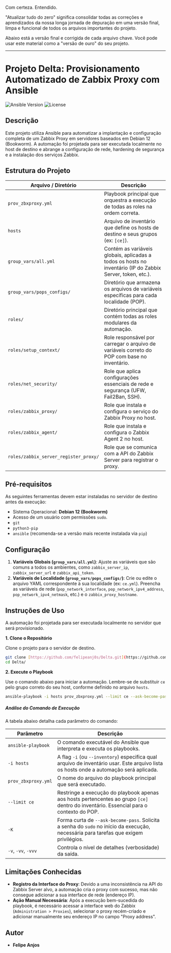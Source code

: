 Com certeza. Entendido.

"Atualizar tudo do zero" significa consolidar todas as correções e aprendizados da nossa longa jornada de depuração em uma versão final, limpa e funcional de todos os arquivos importantes do projeto.

Abaixo está a versão final e corrigida de cada arquivo chave. Você pode usar este material como a "versão de ouro" do seu projeto.

-----
# Projeto Delta: Provisionamento Automatizado de Zabbix Proxy com Ansible

![Ansible Version](https://img.shields.io/badge/ansible--core-2.15%2B-blue.svg)
![License](https://img.shields.io/badge/license-MIT-green.svg)

## Descrição

Este projeto utiliza Ansible para automatizar a implantação e configuração completa de um Zabbix Proxy em servidores baseados em Debian 12 (Bookworm). A automação foi projetada para ser executada localmente no host de destino e abrange a configuração de rede, hardening de segurança e a instalação dos serviços Zabbix.

## Estrutura do Projeto

| Arquivo / Diretório                  | Descrição                                                                                                   |
| ------------------------------------ | ----------------------------------------------------------------------------------------------------------- |
| `prov_zbxproxy.yml`                  | Playbook principal que orquestra a execução de todas as roles na ordem correta.                               |
| `hosts`                              | Arquivo de inventário que define os hosts de destino e seus grupos (ex: `[ce]`).                                |
| `group_vars/all.yml`                 | Contém as variáveis globais, aplicadas a todos os hosts no inventário (IP do Zabbix Server, token, etc.).       |
| `group_vars/pops_configs/`           | Diretório que armazena os arquivos de variáveis específicas para cada localidade (POP).                         |
| `roles/`                             | Diretório principal que contém todas as roles modulares da automação.                                         |
| `roles/setup_context/`               | Role responsável por carregar o arquivo de variáveis correto do POP com base no inventário.                    |
| `roles/net_security/`                | Role que aplica configurações essenciais de rede e segurança (UFW, Fail2Ban, SSH).                             |
| `roles/zabbix_proxy/`                | Role que instala e configura o serviço do Zabbix Proxy no host.                                               |
| `roles/zabbix_agent/`                | Role que instala e configura o Zabbix Agent 2 no host.                                                        |
| `roles/zabbix_server_register_proxy/` | Role que se comunica com a API do Zabbix Server para registrar o proxy.                                       |

## Pré-requisitos

As seguintes ferramentas devem estar instaladas no servidor de destino antes da execução:

-   Sistema Operacional: **Debian 12 (Bookworm)**
-   Acesso de um usuário com permissões `sudo`.
-   `git`
-   `python3-pip`
-   `ansible` (recomenda-se a versão mais recente instalada via `pip`)

## Configuração

1.  **Variáveis Globais (`group_vars/all.yml`)**: Ajuste as variáveis que são comuns a todos os ambientes, como `zabbix_server_ip`, `zabbix_server_url` e `zabbix_api_token`.
2.  **Variáveis de Localidade (`group_vars/pops_configs/`)**: Crie ou edite o arquivo YAML correspondente à sua localidade (ex: `ce.yml`). Preencha as variáveis de rede (`pop_network_interface`, `pop_network_ipv4_address`, `pop_network_ipv4_netmask`, etc.) e o `zabbix_proxy_hostname`.

## Instruções de Uso

A automação foi projetada para ser executada localmente no servidor que será provisionado.

**1. Clone o Repositório**

Clone o projeto para o servidor de destino.
```bash
git clone [https://github.com/felipeanj0s/Delta.git](https://github.com/felipeanj0s/Delta.git) 
cd Delta/
```

**2. Execute o Playbook**

Use o comando abaixo para iniciar a automação. Lembre-se de substituir `ce` pelo grupo correto do seu host, conforme definido no arquivo `hosts`.

```bash
ansible-playbook -i hosts prov_zbxproxy.yml --limit ce --ask-become-pass
```

##### Análise do Comando de Execução

A tabela abaixo detalha cada parâmetro do comando:

| Parâmetro           | Descrição                                                                                                                              |
| ------------------- | -------------------------------------------------------------------------------------------------------------------------------------- |
| `ansible-playbook`  | O comando executável do Ansible que interpreta e executa os playbooks.                                                                 |
| `-i hosts`          | A flag `-i` (ou `--inventory`) especifica qual arquivo de inventário usar. Este arquivo lista os hosts onde a automação será aplicada.   |
| `prov_zbxproxy.yml` | O nome do arquivo do playbook principal que será executado.                                                                            |
| `--limit ce`        | Restringe a execução do playbook apenas aos hosts pertencentes ao grupo `[ce]` dentro do inventário. Essencial para o contexto do POP. |
| `-K`                | Forma curta de `--ask-become-pass`. Solicita a senha do `sudo` no início da execução, necessária para tarefas que exigem privilégios.   |
| `-v`, `-vv`, `-vvv` | Controla o nível de detalhes (verbosidade) da saída.                                                                                   |

## Limitações Conhecidas

  - **Registro da Interface do Proxy**: Devido a uma inconsistência na API do Zabbix Server alvo, a automação cria o proxy com sucesso, mas não consegue adicionar a sua interface de rede (endereço IP).
  - **Ação Manual Necessária**: Após a execução bem-sucedida do playbook, é necessário acessar a interface web do Zabbix (`Administration > Proxies`), selecionar o proxy recém-criado e adicionar manualmente seu endereço IP no campo "Proxy address".

## Autor

  - **Felipe Anjos**

<!-- end list -->
